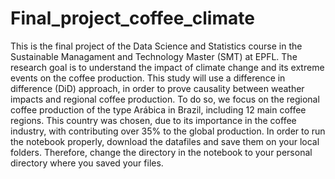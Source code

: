 # Final_project_coffee_climate
This is the final project of the Data Science and Statistics course in the Sustainable Managament and Technology Master (SMT) at EPFL. The research goal is to understand the impact of climate change and its extreme events on the coffee production. This study will use a difference in difference (DiD) approach, in order to prove causality between weather impacts and regional coffee production. To do so, we focus on the regional coffee production of the type Arábica in Brazil, including 12 main coffee regions. This country was chosen, due to its importance in the coffee industry, with contributing over 35% to the global production. In order to run the notebook properly, download the datafiles and save them on your local folders. Therefore, change the directory in the notebook to your personal directory where you saved your files. 
